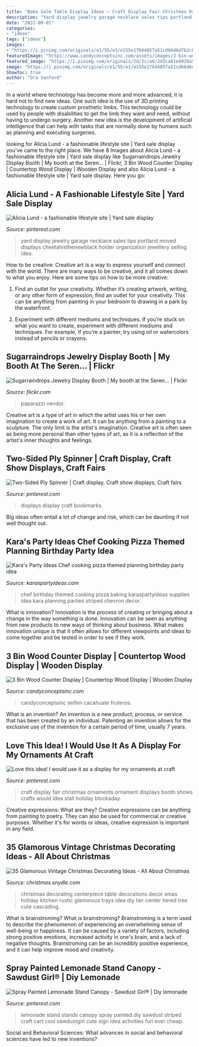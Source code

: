 ```yaml
---
title: "Bake Sale Table Display Ideas ~ Craft Display Fair Christmas Ornaments Ornament Displays Booth Shows Crafts Would Idea Stall Holiday Blockaday"
description: "Yard display jewelry garage necklace sales tips portland moved displays cheetahisthenewblack holder organization jewellery selling idea"
date: "2022-09-01"
categories:
- "ideas"
tags: ["ideas"]
images:
- "https://i.pinimg.com/originals/e1/55/e1/e155e17644857a51cd66d6d7b2c0c7ec.jpg"
featuredImage: "https://www.candyconceptsinc.com/assets/images/3-bin-wood-counter-display.jpg"
featured_image: "https://i.pinimg.com/originals/2d/2c/a6/2d2ca61e4929a56d1f2ee5413c44640c.jpg"
image: "https://i.pinimg.com/originals/e1/55/e1/e155e17644857a51cd66d6d7b2c0c7ec.jpg"
ShowToc: true
author: "Ora Sanford"
---
```



In a world where technology has become more and more advanced, it is hard not to find new ideas. One such idea is the use of 3D printing technology to create custom prosthetic limbs. This technology could be used by people with disabilities to get the limb they want and need, without having to undergo surgery. Another new idea is the development of artificial intelligence that can help with tasks that are normally done by humans such as planning and executing surgeries.

	

		
looking for Alicia Lund - a fashionable lifestyle site | Yard sale display you've came to the right place. We have 8 Images about Alicia Lund - a fashionable lifestyle site | Yard sale display like Sugarraindrops Jewelry Display Booth | My booth at the Seren… | Flickr, 3 Bin Wood Counter Display | Countertop Wood Display | Wooden Display and also Alicia Lund - a fashionable lifestyle site | Yard sale display. Here you go:
		
    
## Alicia Lund - A Fashionable Lifestyle Site | Yard Sale Display

<img loading=lazy src="https://i.pinimg.com/originals/e1/55/e1/e155e17644857a51cd66d6d7b2c0c7ec.jpg" onerror="this.onerror=null;this.src='https://tse4.mm.bing.net/th?id=OIP.dAHj0pG1qwLZQ8zyBLxT5AHaLH&amp;pid=15.1';" alt="Alicia Lund - a fashionable lifestyle site | Yard sale display">

_Source: pinterest.com_

>yard display jewelry garage necklace sales tips portland moved displays cheetahisthenewblack holder organization jewellery selling idea. 

	

How to be creative:
Creative art is a way to express yourself and connect with the world. There are many ways to be creative, and it all comes down to what you enjoy. Here are some tips on how to be more creative:
1. Find an outlet for your creativity. Whether it’s creating artwork, writing, or any other form of expression, find an outlet for your creativity. This can be anything from painting in your bedroom to drawing in a park by the waterfront.

2. Experiment with different mediums and techniques. If you’re stuck on what you want to create, experiment with different mediums and techniques. For example, if you’re a painter, try using oil or watercolors instead of pencils or crayons.

    
## Sugarraindrops Jewelry Display Booth | My Booth At The Seren… | Flickr

<img loading=lazy src="https://c1.staticflickr.com/5/4102/4742984731_1fef0a272c_b.jpg" onerror="this.onerror=null;this.src='https://tse4.mm.bing.net/th?id=OIP.14qe3Ez8tJAyTn9-diUUnQHaEj&amp;pid=15.1';" alt="Sugarraindrops Jewelry Display Booth | My booth at the Seren… | Flickr">

_Source: flickr.com_

>paparazzi vendor. 

	

Creative art is a type of art in which the artist uses his or her own imagination to create a work of art. It can be anything from a painting to a sculpture. The only limit is the artist's imagination. Creative art is often seen as being more personal than other types of art, as it is a reflection of the artist's inner thoughts and feelings.

    
## Two-Sided Ply Spinner | Craft Display, Craft Show Displays, Craft Fairs

<img loading=lazy src="https://i.pinimg.com/736x/a4/fd/97/a4fd97c92517413037666f05bde08ff2--jewelry-displays-bookmarks.jpg" onerror="this.onerror=null;this.src='https://tse1.mm.bing.net/th?id=OIP.rlaI6jM1LvmkA9-nuOQK5wHaLO&amp;pid=15.1';" alt="Two-Sided Ply Spinner | Craft display, Craft show displays, Craft fairs">

_Source: pinterest.com_

>displays display craft bookmarks. 

	

Big ideas often entail a lot of change and risk, which can be daunting if not well thought out.

    
## Kara&#039;s Party Ideas Chef Cooking Pizza Themed Planning Birthday Party Idea

<img loading=lazy src="https://www.karaspartyideas.com/wp-content/uploads/2013/04/734022_10152345888733306_1100611377_n_600x928.jpg" onerror="this.onerror=null;this.src='https://tse3.mm.bing.net/th?id=OIP.CEmkbHKqm-MeDfKXNKCt5QHaLd&amp;pid=15.1';" alt="Kara&#039;s Party Ideas Chef cooking pizza themed planning birthday party idea">

_Source: karaspartyideas.com_

>chef birthday themed cooking pizza baking karaspartyideas supplies idea kara planning parties striped chevron decor. 

	

What is innovation?
Innovation is the process of creating or bringing about a change in the way something is done. Innovation can be seen as anything from new products to new ways of thinking about business. What makes innovation unique is that it often allows for different viewpoints and ideas to come together and be tested in order to see if they work.

    
## 3 Bin Wood Counter Display | Countertop Wood Display | Wooden Display

<img loading=lazy src="https://www.candyconceptsinc.com/assets/images/3-bin-wood-counter-display.jpg" onerror="this.onerror=null;this.src='https://tse1.mm.bing.net/th?id=OIP.L7rB4SA_54NpertsL34DUgAAAA&amp;pid=15.1';" alt="3 Bin Wood Counter Display | Countertop Wood Display | Wooden Display">

_Source: candyconceptsinc.com_

>candyconceptsinc seifen cacahuate fruteros. 

	

What is an invention?
An invention is a new product, process, or service that has been created by an individual. Patenting an invention allows for the exclusive use of the invention for a certain period of time, usually 7 years.

    
## Love This Idea! I Would Use It As A Display For My Ornaments At Craft

<img loading=lazy src="https://i.pinimg.com/originals/2d/2c/a6/2d2ca61e4929a56d1f2ee5413c44640c.jpg" onerror="this.onerror=null;this.src='https://tse2.mm.bing.net/th?id=OIP.PKwqpXl4SoNHAgIu-6RI-gHaLB&amp;pid=15.1';" alt="Love this idea! I would use it as a display for my ornaments at craft">

_Source: pinterest.com_

>craft display fair christmas ornaments ornament displays booth shows crafts would idea stall holiday blockaday. 

	

Creative expressions: What are they?
Creative expressions can be anything from painting to poetry. They can also be used for commercial or creative purposes. Whether it's for words or ideas, creative expression is important in any field.

    
## 35 Glamorous Vintage Christmas Decorating Ideas - All About Christmas

<img loading=lazy src="http://christmas.snydle.com/files/2016/02/vintage-christmas-decorating-ideas-2.jpg" onerror="this.onerror=null;this.src='https://tse4.mm.bing.net/th?id=OIP.GfYJds3qWIcwkmT67l9NrwHaLc&amp;pid=15.1';" alt="35 Glamorous Vintage Christmas Decorating Ideas - All About Christmas">

_Source: christmas.snydle.com_

>christmas decorating centerpiece table decorations decor xmas holiday kitchen rustic glamorous trays idea diy tier center tiered tree cute cascading. 

	

What is brainstroming?
What is brainstroming? Brainstroming is a term used to describe the phenomenon of experiencing an overwhelming sense of well-being or happiness. It can be caused by a variety of factors, including strong positive emotions, increased activity in one's brain, and a lack of negative thoughts. Brainstroming can be an incredibly positive experience, and it can help improve mood and creativity.

    
## Spray Painted Lemonade Stand Canopy - Sawdust Girl® | Diy Lemonade

<img loading=lazy src="https://i.pinimg.com/736x/86/55/2d/86552d56ea5a7a683108a34876d2d844--sawdust-girl-lemonade-stands.jpg" onerror="this.onerror=null;this.src='https://tse3.mm.bing.net/th?id=OIP.PyOogOotZr-dnwR5wvxqeQHaLF&amp;pid=15.1';" alt="Spray Painted Lemonade Stand Canopy - Sawdust Girl® | Diy lemonade">

_Source: pinterest.com_

>lemonade stand stands canopy spray painted diy sawdust striped craft cart cool sawdustgirl cute sign idea activities fun ever cheap. 

	

Social and Behavioral Sciences: What advances in social and behavioral sciences have led to new inventions?
 

